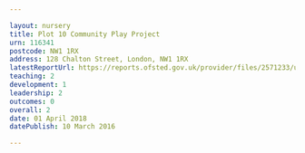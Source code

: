 ```yaml
---

layout: nursery
title: Plot 10 Community Play Project
urn: 116341
postcode: NW1 1RX
address: 128 Chalton Street, London, NW1 1RX
latestReportUrl: https://reports.ofsted.gov.uk/provider/files/2571233/urn/116341.pdf
teaching: 2
development: 1
leadership: 2
outcomes: 0
overall: 2
date: 01 April 2018 
datePublish: 10 March 2016

---
```

